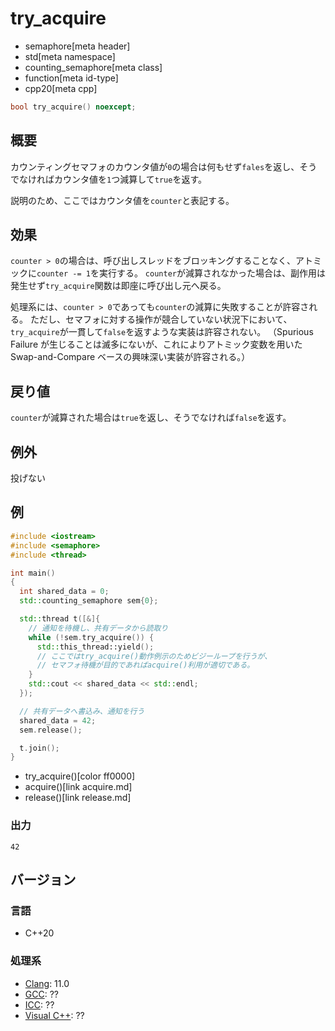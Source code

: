 # try_acquire
* semaphore[meta header]
* std[meta namespace]
* counting_semaphore[meta class]
* function[meta id-type]
* cpp20[meta cpp]

```cpp
bool try_acquire() noexcept;
```

## 概要
カウンティングセマフォのカウンタ値が`0`の場合は何もせず`fales`を返し、そうでなければカウンタ値を`1`つ減算して`true`を返す。

説明のため、ここではカウンタ値を`counter`と表記する。


## 効果
`counter > 0`の場合は、呼び出しスレッドをブロッキングすることなく、アトミックに`counter -= 1`を実行する。
`counter`が減算されなかった場合は、副作用は発生せず`try_acquire`関数は即座に呼び出し元へ戻る。

処理系には、`counter > 0`であっても`counter`の減算に失敗することが許容される。
ただし、セマフォに対する操作が競合していない状況下において、`try_acquire`が一貫して`false`を返すような実装は許容されない。
（Spurious Failure が生じることは滅多にないが、これによりアトミック変数を用いた Swap-and-Compare ベースの興味深い実装が許容される。）


## 戻り値
`counter`が減算された場合は`true`を返し、そうでなければ`false`を返す。


## 例外
投げない


## 例
```cpp example
#include <iostream>
#include <semaphore>
#include <thread>

int main()
{
  int shared_data = 0;
  std::counting_semaphore sem{0};

  std::thread t([&]{
    // 通知を待機し、共有データから読取り
    while (!sem.try_acquire()) {
      std::this_thread::yield();
      // ここではtry_acquire()動作例示のためビジーループを行うが、
      // セマフォ待機が目的であればacquire()利用が適切である。
    }
    std::cout << shared_data << std::endl;
  });

  // 共有データへ書込み、通知を行う
  shared_data = 42;
  sem.release();

  t.join();
}
```
* try_acquire()[color ff0000]
* acquire()[link acquire.md]
* release()[link release.md]

### 出力
```
42
```


## バージョン
### 言語
- C++20

### 処理系
- [Clang](/implementation.md#clang): 11.0
- [GCC](/implementation.md#gcc): ??
- [ICC](/implementation.md#icc): ??
- [Visual C++](/implementation.md#visual_cpp): ??
